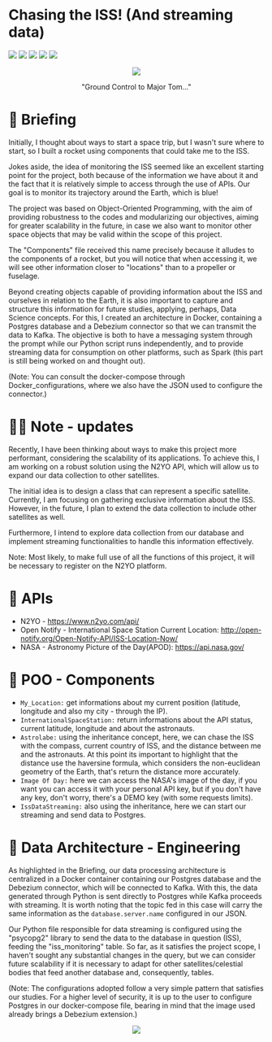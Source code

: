 # Chasing the ISS! (And streaming data)

<img src="https://img.shields.io/badge/Status-Under%20Development-yellowgreen"> <img src="https://img.shields.io/badge/Language-Python-yellow"> <img src="https://img.shields.io/badge/DBMS%20-PostgreSQL-informational"> <img src="https://img.shields.io/badge/-Kafka-white"> <img src="https://img.shields.io/badge/-Docker-9cf">

<p align="center"><img src= "https://user-images.githubusercontent.com/92702848/217097355-658b747d-039e-440f-8930-83e8d5d2abc8.jpg"></p>

<p align="center">"Ground Control to Major Tom..."</p>


# 🌌 Briefing

Initially, I thought about ways to start a space trip, but I wasn't sure where to start, so I built a rocket using components that could take me to the ISS.

Jokes aside, the idea of monitoring the ISS seemed like an excellent starting point for the project, both because of the information we have about it and the fact that it is relatively simple to access through the use of APIs. Our goal is to monitor its trajectory around the Earth, which is blue!

The project was based on Object-Oriented Programming, with the aim of providing robustness to the codes and modularizing our objectives, aiming for greater scalability in the future, in case we also want to monitor other space objects that may be valid within the scope of this project.

The "Components" file received this name precisely because it alludes to the components of a rocket, but you will notice that when accessing it, we will see other information closer to "locations" than to a propeller or fuselage.

Beyond creating objects capable of providing information about the ISS and ourselves in relation to the Earth, it is also important to capture and structure this information for future studies, applying, perhaps, Data Science concepts. For this, I created an architecture in Docker, containing a Postgres database and a Debezium connector so that we can transmit the data to Kafka. The objective is both to have a messaging system through the prompt while our Python script runs independently, and to provide streaming data for consumption on other platforms, such as Spark (this part is still being worked on and thought out).

(Note: You can consult the docker-compose through Docker_configurations, where we also have the JSON used to configure the connector.)

# :woman_astronaut: Note - updates

Recently, I have been thinking about ways to make this project more performant, considering the scalability of its applications. To achieve this, I am working on a robust solution using the N2YO API, which will allow us to expand our data collection to other satellites.

The initial idea is to design a class that can represent a specific satellite. Currently, I am focusing on gathering exclusive information about the ISS. However, in the future, I plan to extend the data collection to include other satellites as well.

Furthermore, I intend to explore data collection from our database and implement streaming functionalities to handle this information effectively.

Note: Most likely, to make full use of all the functions of this project, it will be necessary to register on the N2YO platform.

# :rocket: APIs

 - N2YO - https://www.n2yo.com/api/
 - Open Notify - International Space Station Current Location: http://open-notify.org/Open-Notify-API/ISS-Location-Now/  
 - NASA -  Astronomy Picture of the Day(APOD): https://api.nasa.gov/ 

# :telescope: POO - Components

 - `My_Location:` get informations about my current position (latitude, longitude and also my city - through the IP).
 - `InternationalSpaceStation:` return informations about the API status, current latitude, longitude and about the astronauts.
 - `Astrolabe:` using the inheritance concept, here, we can chase the ISS with the compass, current country of ISS, and the distance between me and the astronauts. At this point its important to highlight that the distance use the haversine formula, which considers the non-euclidean geometry of the Earth, that's return the distance more accurately.
 - `Image Of Day:` here we can access the NASA's image of the day, if you want you can access it with your personal API key, but if you don't have any key, don't worry, there's a DEMO key (with some requests limits).
 - `IssDataStreaming:` also using the inheritance, here we can start our streaming and send data to Postgres.

# :space_invader:	Data Architecture - Engineering

As highlighted in the Briefing, our data processing architecture is centralized in a Docker container containing our Postgres database and the Debezium connector, which will be connected to Kafka. With this, the data generated through Python is sent directly to Postgres while Kafka proceeds with streaming. It is worth noting that the topic fed in this case will carry the same information as the `database.server.name` configured in our JSON.

Our Python file responsible for data streaming is configured using the "psycopg2" library to send the data to the database in question (ISS), feeding the "iss_monitoring" table. So far, as it satisfies the project scope, I haven't sought any substantial changes in the query, but we can consider future scalability if it is necessary to adapt for other satellites/celestial bodies that feed another database and, consequently, tables.


(Note: The configurations adopted follow a very simple pattern that satisfies our studies. For a higher level of security, it is up to the user to configure Postgres in our docker-compose file, bearing in mind that the image used already brings a Debezium extension.)

<p align="center">
  <img src="https://github.com/LeifrEiriksson/chasing_the_iss/assets/92702848/882c2a7f-7dce-4634-a4c7-e3bc638b6dca">
</p>


